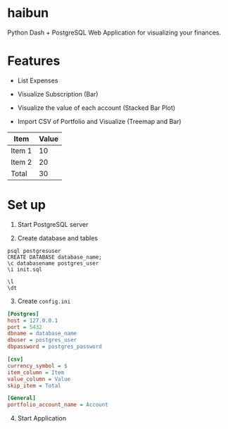 # haibun

Python Dash + PostgreSQL Web Application for visualizing your finances.

# Features

- List Expenses

- Visualize Subscription (Bar)

- Visualize the value of each account (Stacked Bar Plot)

- Import CSV of Portfolio and Visualize (Treemap and Bar)

| Item | Value |
|---|---|
| Item 1 | 10 |
| Item 2 | 20 |
| Total  | 30 |


# Set up

1. Start PostgreSQL server

2. Create database and tables

```shell
psql postgresuser
CREATE DATABASE database_name;
\c databasename postgres_user
\i init.sql

\l
\dt
```

3. Create `config.ini`

```ini
[Postgres]
host = 127.0.0.1
port = 5432
dbname = database_name
dbuser = postgres_user
dbpassword = postgres_password

[csv]
currency_symbol = $
item_column = Item
value_column = Value
skip_item = Total

[General]
portfolio_account_name = Account
```

4. Start Application


